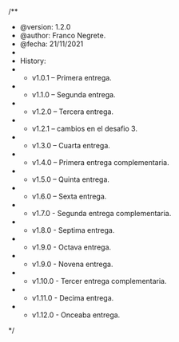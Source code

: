/**
 * @version: 1.2.0
 * @author: Franco Negrete.
 * @fecha: 21/11/2021
 *
 * History:
 *  - v1.0.1 – Primera entrega.
 *  - v1.1.0 – Segunda entrega.
 *  - v1.2.0 – Tercera entrega.
 *  - v1.2.1 – cambios en el desafio 3.
 *  - v1.3.0 – Cuarta entrega.
 *  - v1.4.0 – Primera entrega complementaria.
 *  - v1.5.0 – Quinta entrega.
 *  - v1.6.0 – Sexta entrega.
 *  - v1.7.0 - Segunda entrega complementaria.
 *  - v1.8.0 - Septima entrega.
 *  - v1.9.0 - Octava entrega.
 *  - v1.9.0 - Novena entrega.
 *  - v1.10.0 - Tercer entrega complementaria.
 *  - v1.11.0 - Decima entrega.
 *  - v1.12.0 - Onceaba entrega. 

 */

